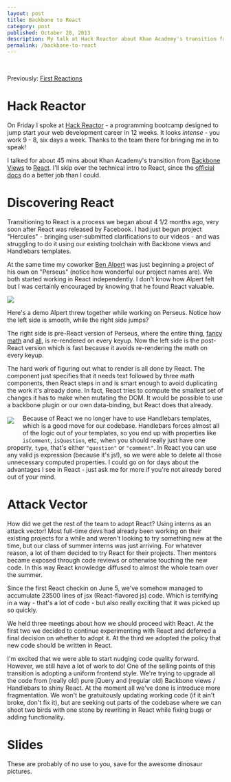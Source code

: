 ```yaml
---
layout: post
title: Backbone to React
category: post
published: October 28, 2013
description: My talk at Hack Reactor about Khan Academy's transition from Backbone to React
permalink: /backbone-to-react
---
```


<div style="height: 17px;"></div>

Previously: [First Reactions](/react/)

Hack Reactor
============

On Friday I spoke at [Hack Reactor](http://hackreactor.com/) - a programming
bootcamp designed to jump start your web development career in 12 weeks. It
looks *intense* - you work 9 - 8, six days a week. Thanks to the team there for
bringing me in to speak!

I talked for about 45 mins about Khan Academy's transition from [Backbone
Views](http://backbonejs.org/#View) to
[React](http://facebook.github.io/react/). I'll skip over the technical intro
to React, since the [official docs](http://facebook.github.io/react/docs/) do a
better job than I could.

Discovering React
=================

Transitioning to React is a process we began about 4 1/2 months ago, very soon
after React was released by Facebook. I had just begun project "Hercules" -
bringing user-submitted clarifications to our videos - and was struggling to do
it using our existing toolchain with Backbone views and Handlebars templates.

At the same time my coworker [Ben Alpert](http://benalpert.com/) was just
beginning a project of his own on "Perseus" (notice how wonderful our project
names are). We both started working in React independently. I don't know how
Alpert felt but I was certainly encouraged by knowing that he found React
valuable.

<img src="/media/img/monkeys.gif" id="monkeys">

Here's a demo Alpert threw together while working on Perseus.  Notice how the
left side is smooth, while the right side jumps?

The right side is pre-React version of Perseus, where the entire thing, [fancy
math](https://github.com/Khan/KaTeX) and
[all](https://github.com/Khan/perseus), is re-rendered on every keyup. Now the
left side is the post-React version which is fast because it avoids
re-rendering the math on every keyup.

The hard work of figuring out what to render is all done by React. The
component just specifies that it needs text followed by three math components,
then React steps in and is smart enough to avoid duplicating the work it's
already done. In fact, React tries to compute the smallest set of changes it
has to make when mutating the DOM. It would be possible to use a backbone
plugin or our own data-binding, but React does that already.

<img src="/media/img/deleteprops.png" style="float: left; margin: 5px 20px 40px 0;" />

Because of React we no longer have to use Handlebars templates, which is a good
move for our codebase. Handlebars forces almost all of the logic out of your
templates, so you end up with properties like `isComment`, `isQuestion`, etc,
when you should really just have one property, `type`, that's either
`"question"` or `"comment"`. In React you can use any valid js expression
(because it's js!), so we were able to delete all those unnecessary computed
properties. I could go on for days about the advantages I see in React - just
ask me for more if you're not already bored out of your mind.

<h1 style="clear: both;">Attack Vector</h1>

How did we get the rest of the team to adopt React? Using interns as an attack
vector! Most full-time devs had already been working on their existing projects
for a while and weren't looking to try something new at the time, but our class
of summer interns was just arriving. For whatever reason, a lot of them decided
to try React for their projects. Then mentors became exposed through code
reviews or otherwise touching the new code. In this way React knowledge
diffused to almost the whole team over the summer.

Since the first React checkin on June 5, we've somehow managed to accumulate
23500 lines of jsx (React-flavored js) code. Which is terrifying in a way -
that's a lot of code - but also really exciting that it was picked up so
quickly.

We held three meetings about how we should proceed with React. At the first two
we decided to continue experimenting with React and deferred a final decision
on whether to adopt it. At the third we adopted the policy that new code should
be written in React.

I'm excited that we were able to start nudging code quality forward. However,
we still have a lot of work to do! One of the selling points of this transition
is adopting a uniform frontend style. We're trying to upgrade all the code from
(really old) pure jQuery and (regular old) Backbone views / Handlebars to shiny
React. At the moment all we've done is introduce more fragmentation. We won't
be gratuitously updating working code (if it ain't broke, don't fix it), but
are seeking out parts of the codebase where we can shoot two birds with one
stone by rewriting in React while fixing bugs or adding functionality.

Slides
======

These are probably of no use to you, save for the awesome dinosaur pictures.

<script async class="speakerdeck-embed" data-id="b3b220501fd6013114a30a360350e1fc" data-ratio="1.33333333333333" src="//speakerdeck.com/assets/embed.js"></script>
